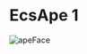 # EcsApe 1
![apeFace](https://user-images.githubusercontent.com/37613162/199850800-10f38acd-f556-4f08-a42e-e7502eb120c7.png)

